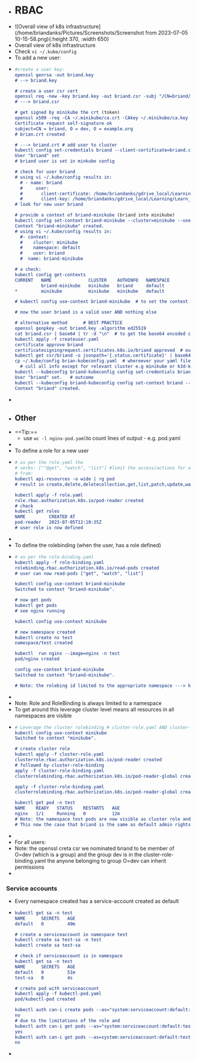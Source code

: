 - # RBAC
- ![Overall view of k8s infrastructure](/home/briandanks/Pictures/Screenshots/Screenshot from 2023-07-05 10-15-58.png){:height 370, :width 650}
- Overall view of k8s infrastructure
- Check `vi ~/.kube/config`
- To add a new user:
- ```cmake
  #create a user key: 
  openssl genrsa -out briand.key
  # --> briand.key
  
  # create a user csr cert
  openssl req -new -key briand.key -out briand.csr -subj "/CN=briand/O=dev/O=example.org"
  # ---> briand.csr
  
  # get signed by minikube the crt (token)
  openssl x509 -req -CA ~/.minikube/ca.crt -CAkey ~/.minikube/ca.key -CAcreateserial -days 750 -in briand.csr -out briand.crt
  Certificate request self-signature ok
  subject=CN = briand, O = dev, O = example.org
  # brian.crt created
  
  # ---> briand.crt # add user to cluster
  kubectl config set-credentials briand --client-certificate=briand.crt --client-key=briand.key
  User "briand" set
  # briand user is set in minkube config
  
  # check for user briand
  # using vi ~/.kube/config results in:
  	# - name: briand
  	#     user:
  	#       client-certificate: /home/briandanks/gdrive_local/Learning/Learn_Kubernetes/k8s-training/Kubernetes-master/resources/rbac/briand.crt
  	#       client-key: /home/briandanks/gdrive_local/Learning/Learn_Kubernetes/k8s-training/Kubernetes-master/resources/rbac/briand.key
  # look for new user briand
  
  # provide a context of briand-minikube (briand into minikube)
  kubectl config set-context briand-minikube --cluster=minikube --user=briand --namespace=default
  Context "briand-minikube" created.
  # using vi ~/.kube/config results in:
  	#- context:
  	#    cluster: minikube
  	#    namespace: default
  	#    user: briand
  	#  name: briand-minikube
  
  # a check:
  kubectl config get-contexts
  CURRENT   NAME              CLUSTER    AUTHINFO   NAMESPACE
            briand-minikube   minikube   briand     default
  *         minikube          minikube   minikube   default
  
  # kubectl config use-context briand-minikube  # to set the context of the cluster
  
  # now the user briand is a valid user AND nothing else
  
  # alternative method    	# BEST PRACTICE
  openssl genpkey -out briand.key -algorithm ed25519
  cat briand.csr | base64 | tr -d "\n"  # to get the base64 encoded csr
  kubectl apply -f createuser.yaml
  certificate approve briand
  certificatesigningrequest.certificates.k8s.io/briand approved  # outcome message
  kubectl get csr/briand -o jsonpath='{.status.certificate}' | base64 -d > briand.crt 
  cp ~/.kube/config brian-kubeconfig.yaml  # whereever your yaml file are!
  	# cull all info except for relevant cluster e.g minikube or k3d-kubefirst etc.
  kubectl --kubeconfig briand-kubeconfig config set-credentials briand --client-key=briand.key --client-certificate=briand.crt --embed-certs=true
  User "briand" set.   # outcome
  kubectl --kubeconfig briand-kubeconfig config set-context briand --cluster=minikube --user=briand
  Context "briand" created.
  
  ```
-
- ## Other
- ==Tip:==
	- use `wc -l nginx-pod.yaml`to count lines of output - e.g. pod.yaml
-
- To define a role for a new user
- ```cmake
  # as per the role.yaml the
  # verbs: [""@get", "watch", "list"] #limit the access/actions for a user
  # from: 
  kubectl api-resources -o wide | rg pod
  # result in create,delete,deletecollection,get,list,patch,update,watch choices
  
  kubectl apply -f role.yaml
  role.rbac.authorization.k8s.io/pod-reader created
  # check
  kubectl get roles
  NAME         CREATED AT
  pod-reader   2023-07-05T12:10:35Z
  # user role is now defined
  
  ```
-
- To define the rolebinding (when the user, has a role defined)
- ```cmake
  # as per the role-binding.yaml
  kubectl apply -f role-binding.yaml
  rolebinding.rbac.authorization.k8s.io/read-pods created
  # user can now read-pods ["get", "watch", "list"]
  
  kubectl config use-context briand-minikube
  Switched to context "briand-minikube".
  
  # now get pods
  kubectl get pods
  # see nginx running
  
  kubectl config use-context minikube
  
  # new namespace created
  kubectl create ns test             
  namespace/test created
  
  kubectl  run nginx --image=nginx -n test
  pod/nginx created
  
  config use-context briand-minikube
  Switched to context "briand-minikube".
  
  # Note: the rolebing id limited to the appropriate namespace ---> kubectl get pod -n test will not be found
  
  ```
-
- Note: Role and RoleBinding is always limited to a namespace
- To get around this leverage cluster level means all resources in all namespaces are visible
- ```cmake
  # Leverage the cluster rolebinding # cluster-role.yaml AND cluster-role-binding.yaml
  kubectl config use-context minikube
  Switched to context "minikube".
  
  # create cluster role
  kubectl apply -f cluster-role.yaml
  clusterrole.rbac.authorization.k8s.io/pod-reader created
  # followed by cluster-role-binding
  apply -f cluster-role-binding.yaml
  clusterrolebinding.rbac.authorization.k8s.io/pod-reader-global created
  
  apply -f cluster-role-binding.yaml
  clusterrolebinding.rbac.authorization.k8s.io/pod-reader-global created
  
  kubectl get pod -n test
  NAME    READY   STATUS    RESTARTS   AGE
  nginx   1/1     Running   0          12m
  # Note: the namespace test pods are now visible as cluster role and role binding  Carefull!!
  # This now the case that briand is the same as default admin rights (in context to permissions)
  ```
-
- For all users:
- Note: the openssl creta csr we nominated briand to be member of O=dev (which is a group) and the group dev is in the cluster-role-binding.yaml the anyone belonging to group O=dev can inherit permissions
-
### Service accounts
- Every namespace created has a service-account created as default
- ```cmake
  kubectl get sa -n test
  NAME      SECRETS   AGE
  default   0         49m
  
  # create a serviceaccount in namespace test
  kubectl create sa test-sa -n test
  kubectl create sa test-sa
  
  # check if serviceaccount is in namespace
  kubectl get sa -n test
  NAME      SECRETS   AGE
  default   0         51m
  test-sa   0         4s
  
  # create pod with serviceaccount
  kubectl apply -f kubectl-pod.yaml 
  pod/kubectl-pod created
  
  kubectl auth can-i create pods --as="system:serviceaccount:default:test-sa"
  no
  # due to the limitations of the role and
  kubectl auth can-i get pods --as="system:serviceaccount:default:test-sa"
  yes
  kubectl auth can-i get pods --as=system:serviceaccount:default:test-sa -n test
  no
  
  ```
-
